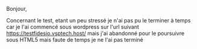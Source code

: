 Bonjour, 

Concernant le test, etant un peu stressé je n'ai pas pu le terminer à temps car je l'ai commencé sous wordpress sur l'url suivant https://testfidesio.vsptech.host/ mais j'ai abandonné pour le poursuivre sous HTML5 mais faute de temps je ne l'ai pas terminé
